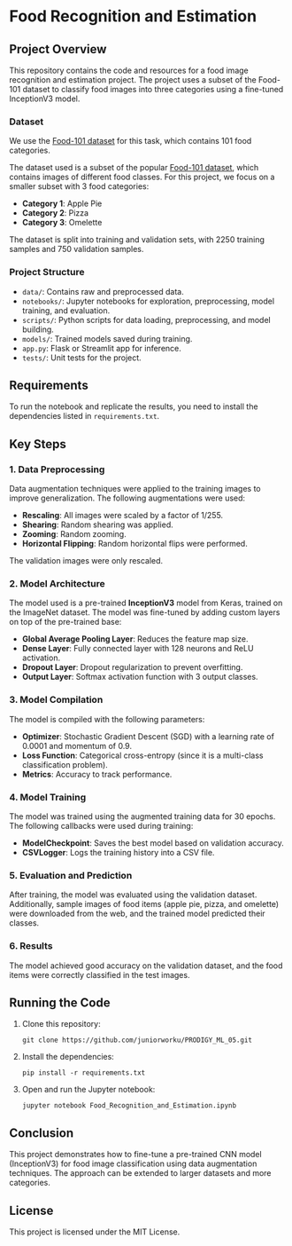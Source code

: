 # Food Recognition and Estimation

## Project Overview
This repository contains the code and resources for a food image recognition and estimation project. The project uses a subset of the Food-101 dataset to classify food images into three categories using a fine-tuned InceptionV3 model.

### Dataset
We use the [Food-101 dataset](https://www.kaggle.com/dansbecker/food-101) for this task, which contains 101 food categories.

The dataset used is a subset of the popular [Food-101 dataset](https://www.vision.ee.ethz.ch/datasets_extra/food-101/), which contains images of different food classes. For this project, we focus on a smaller subset with 3 food categories:
- **Category 1**: Apple Pie
- **Category 2**: Pizza
- **Category 3**: Omelette

The dataset is split into training and validation sets, with 2250 training samples and 750 validation samples.

### Project Structure
- `data/`: Contains raw and preprocessed data.
- `notebooks/`: Jupyter notebooks for exploration, preprocessing, model training, and evaluation.
- `scripts/`: Python scripts for data loading, preprocessing, and model building.
- `models/`: Trained models saved during training.
- `app.py`: Flask or Streamlit app for inference.
- `tests/`: Unit tests for the project.

## Requirements

To run the notebook and replicate the results, you need to install the dependencies listed in `requirements.txt`.

## Key Steps

### 1. Data Preprocessing

Data augmentation techniques were applied to the training images to improve generalization. The following augmentations were used:
- **Rescaling**: All images were scaled by a factor of 1/255.
- **Shearing**: Random shearing was applied.
- **Zooming**: Random zooming.
- **Horizontal Flipping**: Random horizontal flips were performed.

The validation images were only rescaled.

### 2. Model Architecture

The model used is a pre-trained **InceptionV3** model from Keras, trained on the ImageNet dataset. The model was fine-tuned by adding custom layers on top of the pre-trained base:

- **Global Average Pooling Layer**: Reduces the feature map size.
- **Dense Layer**: Fully connected layer with 128 neurons and ReLU activation.
- **Dropout Layer**: Dropout regularization to prevent overfitting.
- **Output Layer**: Softmax activation function with 3 output classes.

### 3. Model Compilation

The model is compiled with the following parameters:
- **Optimizer**: Stochastic Gradient Descent (SGD) with a learning rate of 0.0001 and momentum of 0.9.
- **Loss Function**: Categorical cross-entropy (since it is a multi-class classification problem).
- **Metrics**: Accuracy to track performance.

### 4. Model Training

The model was trained using the augmented training data for 30 epochs. The following callbacks were used during training:
- **ModelCheckpoint**: Saves the best model based on validation accuracy.
- **CSVLogger**: Logs the training history into a CSV file.

### 5. Evaluation and Prediction

After training, the model was evaluated using the validation dataset. Additionally, sample images of food items (apple pie, pizza, and omelette) were downloaded from the web, and the trained model predicted their classes.

### 6. Results

The model achieved good accuracy on the validation dataset, and the food items were correctly classified in the test images.

## Running the Code

1. Clone this repository:

    ```
    git clone https://github.com/juniorworku/PRODIGY_ML_05.git
    ```

2. Install the dependencies:

    ```
    pip install -r requirements.txt
    ```

3. Open and run the Jupyter notebook:

    ```
    jupyter notebook Food_Recognition_and_Estimation.ipynb
    ```

## Conclusion

This project demonstrates how to fine-tune a pre-trained CNN model (InceptionV3) for food image classification using data augmentation techniques. The approach can be extended to larger datasets and more categories.

## License

This project is licensed under the MIT License.
